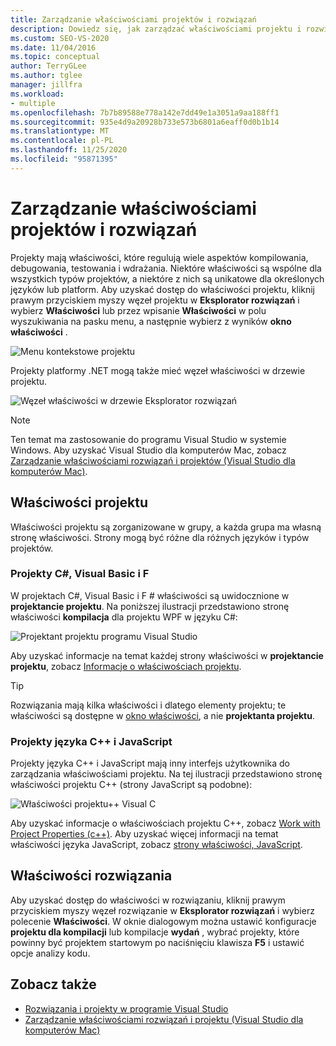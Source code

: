 ```yaml
---
title: Zarządzanie właściwościami projektów i rozwiązań
description: Dowiedz się, jak zarządzać właściwościami projektu i rozwiązaniami w programie Visual Studio.
ms.custom: SEO-VS-2020
ms.date: 11/04/2016
ms.topic: conceptual
author: TerryGLee
ms.author: tglee
manager: jillfra
ms.workload:
- multiple
ms.openlocfilehash: 7b7b89588e778a142e7dd49e1a3051a9aa188ff1
ms.sourcegitcommit: 935e4d9a20928b733e573b6801a6eaff0d0b1b14
ms.translationtype: MT
ms.contentlocale: pl-PL
ms.lasthandoff: 11/25/2020
ms.locfileid: "95871395"
---
```

# <a name="manage-project-and-solution-properties"></a>Zarządzanie właściwościami projektów i rozwiązań

Projekty mają właściwości, które regulują wiele aspektów kompilowania, debugowania, testowania i wdrażania. Niektóre właściwości są wspólne dla wszystkich typów projektów, a niektóre z nich są unikatowe dla określonych języków lub platform. Aby uzyskać dostęp do właściwości projektu, kliknij prawym przyciskiem myszy węzeł projektu w **Eksplorator rozwiązań** i wybierz **Właściwości** lub przez wpisanie **Właściwości** w polu wyszukiwania na pasku menu, a następnie wybierz z wyników **okno właściwości** .

![Menu kontekstowe projektu](../ide/media/vs2015_proj_prop_menu.gif)

Projekty platformy .NET mogą także mieć węzeł właściwości w drzewie projektu.

![Węzeł właściwości w drzewie Eksplorator rozwiązań](../ide/media/vs2015_props_se.png)

> [!NOTE]
> Ten temat ma zastosowanie do programu Visual Studio w systemie Windows. Aby uzyskać Visual Studio dla komputerów Mac, zobacz [Zarządzanie właściwościami rozwiązań i projektów (Visual Studio dla komputerów Mac)](/visualstudio/mac/managing-solutions-and-project-properties).

## <a name="project-properties"></a>Właściwości projektu

Właściwości projektu są zorganizowane w grupy, a każda grupa ma własną stronę właściwości. Strony mogą być różne dla różnych języków i typów projektów.

### <a name="c-visual-basic-and-f-projects"></a>Projekty C#, Visual Basic i F #

W projektach C#, Visual Basic i F # właściwości są uwidocznione w **projektancie projektu**. Na poniższej ilustracji przedstawiono stronę właściwości **kompilacja** dla projektu WPF w języku C#:

![Projektant projektu programu Visual Studio](../ide/media/vs2015_proppage_build.png)

Aby uzyskać informacje na temat każdej strony właściwości w **projektancie projektu**, zobacz [Informacje o właściwościach projektu](../ide/reference/project-properties-reference.md).

> [!TIP]
> Rozwiązania mają kilka właściwości i dlatego elementy projektu; te właściwości są dostępne w [okno właściwości](../ide/reference/properties-window.md), a nie **projektanta projektu**.

### <a name="c-and-javascript-projects"></a>Projekty języka C++ i JavaScript

Projekty języka C++ i JavaScript mają inny interfejs użytkownika do zarządzania właściwościami projektu. Na tej ilustracji przedstawiono stronę właściwości projektu C++ (strony JavaScript są podobne):

![Właściwości projektu&#43;&#43; Visual C](../ide/media/vs2015_projprops_cpp.png)

Aby uzyskać informacje o właściwościach projektu C++, zobacz [Work with Project Properties (c++)](/cpp/build/working-with-project-properties). Aby uzyskać więcej informacji na temat właściwości języka JavaScript, zobacz [strony właściwości, JavaScript](../ide/reference/property-pages-javascript.md).

## <a name="solution-properties"></a>Właściwości rozwiązania

Aby uzyskać dostęp do właściwości w rozwiązaniu, kliknij prawym przyciskiem myszy węzeł rozwiązanie w **Eksplorator rozwiązań** i wybierz polecenie **Właściwości**. W oknie dialogowym można ustawić konfiguracje **projektu dla kompilacji** lub kompilacje **wydań** , wybrać projekty, które powinny być projektem startowym po naciśnięciu klawisza **F5** i ustawić opcje analizy kodu.

## <a name="see-also"></a>Zobacz także

- [Rozwiązania i projekty w programie Visual Studio](../ide/solutions-and-projects-in-visual-studio.md)
- [Zarządzanie właściwościami rozwiązań i projektu (Visual Studio dla komputerów Mac)](/visualstudio/mac/managing-solutions-and-project-properties)

